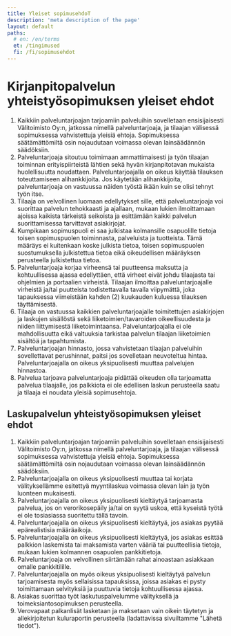 ```yaml
---
title: Yleiset sopimusehdoT
description: 'meta description of the page'
layout: default
paths:
  # en: /en/terms
  et: /tingimused
  fi: /fi/sopimusehdot
---
```


# Kirjanpitopalvelun yhteistyösopimuksen yleiset ehdot

1. Kaikkiin palveluntarjoajan tarjoamiin palveluihin sovelletaan ensisijaisesti Välitoimisto Oy:n, jatkossa nimellä palveluntarjoaja, ja tilaajan välisessä sopimuksessa vahvistettuja yleisiä ehtoja. Sopimuksessa säätämättömiltä osin nojaudutaan voimassa olevan lainsäädännön säädöksiin.
1. Palveluntarjoaja sitoutuu toimimaan ammattimaisesti ja työn tilaajan toiminnan erityispiirteistä lähtien sekä hyvän kirjanpitotavan mukaista huolellisuutta noudattaen. Palveluntarjoajalla on oikeus käyttää tilauksen toteuttamiseen alihankkijoita. Jos käytetään alihankkijoita, palveluntarjoaja on vastuussa näiden työstä ikään kuin se olisi tehnyt työn itse.
1. Tilaaja on velvollinen luomaan edellytykset sille, että palveluntarjoaja voi suorittaa palvelun tehokkaasti ja ajallaan, mukaan lukien ilmoittamaan ajoissa kaikista tärkeistä seikoista ja esittämään kaikki palvelun suorittamisessa tarvittavat asiakirjojat.
1. Kumpikaan sopimuspuoli ei saa julkistaa kolmansille osapuolille tietoja toisen sopimuspuolen toiminnasta, palveluista ja tuotteista. Tämä määräys ei kuitenkaan koske julkista tietoa, toisen sopimuspuolen suostumuksella julkistettua tietoa eikä oikeudellisen määräyksen perusteella julkistettua tietoa.
1. Palveluntarjoaja korjaa virheensä tai puutteensa maksutta ja kohtuullisessa ajassa edellyttäen, että virheet eivät johdu tilaajasta tai ohjelmien ja portaalien virheistä. Tilaajan ilmoittaa palveluntarjoajalle virheistä ja/tai puutteista todistettavalla tavalla viipymättä, joka tapauksessa viimeistään kahden (2) kuukauden kuluessa tilauksen täyttämisestä.
1. Tilaaja on vastuussa kaikkien palveluntarjoajalle toimitettujen asiakirjojen ja laskujen sisällöstä sekä liiketoimien/tavaroiden oikeellisuudesta ja niiden liittymisestä liiketoimintaansa. Palveluntarjoajalla ei ole mahdollisuutta eikä valtuuksia tarkistaa palvelun tilaajan liiketoimien sisältöä ja tapahtumista.
1. Palveluntarjoajan hinnasto, jossa vahvistetaan tilaajan palveluihin sovellettavat perushinnat, paitsi jos sovelletaan neuvoteltua hintaa. Palveluntarjoajalla on oikeus yksipuolisesti muuttaa palvelujen hinnastoa.
1. Palvelua tarjoava palveluntarjoaja pidättää oikeuden olla tarjoamatta palvelua tilaajalle, jos palkkiota ei ole edellisen laskun perusteella saatu ja tilaaja ei noudata yleisiä sopimusehtoja.

## Laskupalvelun yhteistyösopimuksen yleiset ehdot

1. Kaikkiin palveluntarjoajan tarjoamiin palveluihin sovelletaan ensisijaisesti Välitoimisto Oy:n, jatkossa nimellä palveluntarjoaja, ja tilaajan välisessä sopimuksessa vahvistettuja yleisiä ehtoja. Sopimuksessa säätämättömiltä osin nojaudutaan voimassa olevan lainsäädännön säädöksiin.
1. Palveluntarjoajalla on oikeus yksipuolisesti muuttaa tai korjata välityksellämme esitettyä myyntilaskua voimassa olevan lain ja työn luonteen mukaisesti.
1. Palveluntarjoajalla on oikeus yksipuolisesti kieltäytyä tarjoamasta palvelua, jos on verorikosepäily ja/tai on syytä uskoa, että kyseistä työtä ei ole tosiasiassa suoritettu tällä tavoin.
1. Palveluntarjoajalla on oikeus yksipuolisesti kieltäytyä, jos asiakas pyytää epärealistisia määräaikoja.
1. Palveluntarjoajalla on oikeus yksipuolisesti kieltäytyä, jos asiakas esittää palkkion laskemista tai maksamista varten vääriä tai puutteellisia tietoja, mukaan lukien kolmannen osapuolen pankkitietoja.
1. Palveluntarjoaja on velvollinen siirtämään rahat ainoastaan asiakkaan omalle pankkitilille.
1. Palveluntarjoajalla on myös oikeus yksipuolisesti kieltäytyä palvelun tarjoamisesta myös sellaisissa tapauksissa, joissa asiakas ei pysty toimittamaan selvityksiä ja puuttuvia tietoja kohtuullisessa ajassa.
1. Asiakas suorittaa työt laskutuspalvelumme välityksellä ja toimeksiantosopimuksen perusteella.
1. Verovapaat palkanlisät lasketaan ja maksetaan vain oikein täytetyn ja allekirjoitetun kuluraportin perusteella (ladattavissa sivuiltamme "Lähetä tiedot").
